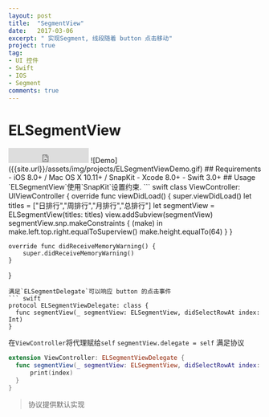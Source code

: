 ```yaml
---
layout: post
title:  "SegmentView"
date:   2017-03-06
excerpt: " 实现Segment, 线段随着 button 点击移动"
project: true
tag:
- UI 控件
- Swift
- IOS
- Segment
comments: true
---
```

# ELSegmentView
<iframe src="https://ghbtns.com/github-btn.html?user=lyonsonline&repo=ELSegmentView&type=star&count=true&size=large" frameborder="0" scrolling="0" width="160px" height="30px"></iframe>
![Demo]({{site.url}}/assets/img/projects/ELSegmentViewDemo.gif)
## Requirements
- iOS 8.0+ / Mac OS X 10.11+ / SnapKit
- Xcode 8.0+
- Swift 3.0+
## Usage
  `ELSegmentView`使用`SnapKit`设置约束.
  ``` swift
  class ViewController: UIViewController {
    override func viewDidLoad() {
        super.viewDidLoad()
        let titles = ["日排行","周排行","月排行","总排行"]
        let segmentView = ELSegmentView(titles: titles)
        view.addSubview(segmentView)
        segmentView.snp.makeConstraints { (make) in
            make.left.top.right.equalToSuperview()
            make.height.equalTo(64)
        }
    }

    override func didReceiveMemoryWarning() {
        super.didReceiveMemoryWarning()    
    }
  }
  ```
  满足`ELSegmentDelegate`可以响应 button 的点击事件
  ``` swift
  protocol ELSegmentViewDelegate: class {
    func segmentView(_ segmentView: ELSegmentView, didSelectRowAt index: Int)
  }
  ```
  在`ViewController`将代理赋给`self`
  `segmentView.delegate = self`
  满足协议
  ``` swift
  extension ViewController: ELSegmentViewDelegate {
    func segmentView(_ segmentView: ELSegmentView, didSelectRowAt index: Int) {
        print(index)
    }
  }
  ```
  > 协议提供默认实现
